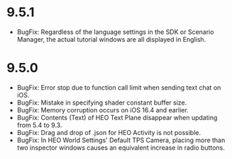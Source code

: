 # 9.5.1
- BugFix: Regardless of the language settings in the SDK or Scenario Manager, the actual tutorial windows are all displayed in English.

# 9.5.0
- BugFix: Error stop due to function call limit when sending text chat on iOS.
- BugFix: Mistake in specifying shader constant buffer size.
- BugFix: Memory corruption occurs on iOS 16.4 and earlier.
- BugFix: Contents (Text) of HEO Text Plane disappear when updating from 5.4 to 9.3.
- BugFix: Drag and drop of .json for HEO Activity is not possible.
- BugFix: In HEO World Settings' Default TPS Camera, placing more than two inspector windows causes an equivalent increase in radio buttons.
